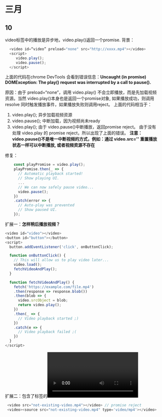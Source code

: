 # 三月

## 10
video标签中的播放是异步地，video.play()返回一个promise.
背景：
```javascript
  <video id=“video” preload="none" src="http://xxxx.mp4"></video>
  <script>
     video.play();
     video.pause();
  </script>
```
上面的代码在chrome DevTools 会看到错误信息：**Uncaught (in promise) DOMException: The play() request was interrupted by a call to pause().**
  
原因：由于 preload=“none”，调用 video.play() 不会立即播放，而是先加载视频资源。当然 video.play()本身也是返回一个promise对象, 如果播放成功，则调用resolve 同时触发播放事件，如果播放失败则调用reject。
上面的代码相当于：
1. video.play(); 异步加载视频资源
2. video.pause(); 中断加载，因为视频尚未ready
3. video.play(); 由于 video.pause()中断播放，返回promise reject。
由于没有处理 video.play 的 promise reject，所以出现了上面的错误。
**注意： video.pause()不是唯一中断视频的方式，例如：通过 video.src='' 重置播放状态一样可以中断播放, 或者视频资源不存在**
  
修复：
``` javascript
    const playPromise = video.play();
    playPromise.then(_ => {
      // Automatic playback started!
      // Show playing UI.
      ...
      // We can now safely pause video...
      video.pause();
    })
    .catch(error => {
      // Auto-play was prevented
      // Show paused UI.
    });
```

扩展一：**怎样稍后播放视频？**
```javascript
<video id="video"></video>
<button id="button"></button>
<script>
  button.addEventListener('click', onButtonClick);

  function onButtonClick() {
    // This will allow us to play video later...
    video.load();
    fetchVideoAndPlay();
  }

  function fetchVideoAndPlay() {
    fetch('https://example.com/file.mp4')
    .then(response => response.blob())
    .then(blob => {
      video.srcObject = blob;
      return video.play();
    })
    .then(_ => {
      // Video playback started ;)
    })
    .catch(e => {
      // Video playback failed ;(
    })
  }
</script>
```
扩展二：包含了<source>标签的<video> play() promise 从不会reject
```javascript
 <video src="not-existing-video.mp4"></video> // promise reject
 <video><source src="not-existing-video.mp4" type='video/mp4'></video> // never reject, 除非没有有效资源
```

